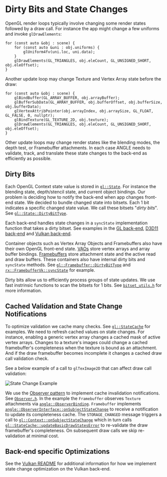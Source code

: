 # Dirty Bits and State Changes

OpenGL render loops typically involve changing some render states followed by
a draw call. For instance the app might change a few uniforms and invoke
`glDrawElements`:

```
for (const auto &obj : scene) {
    for (const auto &uni : obj.uniforms) {
        glUniform4fv(uni.loc, uni.data);
    }
    glDrawElements(GL_TRIANGLES, obj.eleCount, GL_UNSIGNED_SHORT, obj.eleOffset);
}
```

Another update loop may change Texture and Vertex Array state before the draw:

```
for (const auto &obj : scene) {
    glBindBuffer(GL_ARRAY_BUFFER, obj.arrayBuffer);
    glBufferSubData(GL_ARRAY_BUFFER, obj.bufferOffset, obj.bufferSize, obj.bufferData);
    glVertexAttribPointer(obj.arrayIndex, obj.arraySize, GL_FLOAT, GL_FALSE, 0, nullptr);
    glBindTexture(GL_TEXTURE_2D, obj.texture);
    glDrawElements(GL_TRIANGLES, obj.eleCount, GL_UNSIGNED_SHORT, obj.eleOffset);
}
```

Other update loops may change render states like the blending modes, the depth test, or Framebuffer
attachments. In each case ANGLE needs to validate, track, and translate these state changes to the
back-end as efficiently as possible.

## Dirty Bits

Each OpenGL Context state value is stored in [`gl::State`](../src/libANGLE/State.h). For instance
the blending state, depth/stencil state, and current object bindings. Our problem is deciding how to
notify the back-end when app changes front-end state. We decided to bundle changed state into
bitsets. Each 1 bit indicates a specific changed state value. We call these bitsets "*dirty bits*".
See [`gl::State::DirtyBitType`][DirtyBitType].

Each back-end handles state changes in a `syncState` implementation function that takes a dirty
bitset. See examples in the [GL back-end][GLSyncState], [D3D11 back-end][D3D11SyncState] and
[Vulkan back-end][VulkanSyncState].

Container objects such as Vertex Array Objects and Framebuffers also have their own OpenGL front-end
state. [VAOs][VAOState] store vertex arrays and array buffer bindings. [Framebuffers][FBOState]
store attachment state and the active read and draw buffers. These containers also have internal
dirty bits and `syncState` methods. See [`gl::Framebuffer::DirtyBitType`][FBODirtyBits] and
[`rx::FramebufferVk::syncState`][FBOVkSyncState] for example.

Dirty bits allow us to efficiently process groups of state updates. We use fast instrinsic functions
to scan the bitsets for 1 bits. See [`bitset_utils.h`](../src/common/bitset_utils.h) for more
information.

## Cached Validation and State Change Notifications

To optimize validation we cache many checks. See [`gl::StateCache`][StateCache] for examples. We
need to refresh cached values on state changes. For instance, enabling a generic vertex array
changes a cached mask of active vertex arrays. Changes to a texture's images could change a cached
framebuffer's completeness when the texture is bound as an attachment. And if the draw framebuffer
becomes incomplete it changes a cached draw call validation check.

See a below example of a call to `glTexImage2D` that can affect draw call validation:

<!-- Generated from https://bramp.github.io/js-sequence-diagrams/
participant App
participant Context
participant Framebuffer
participant Texture
App->Context: glTexImage2D
Context->Texture: setImage
Texture- ->Framebuffer: onSubjectStateChange
Note over Framebuffer: cache update
Framebuffer- ->Context: onSubjectStateChange
Note over Context: cache update
-->

![State Change Example](https://chromium.googlesource.com/angle/angle/+/master/doc/image/StateNotificationExample.svg)

We use the [Observer pattern](https://en.wikipedia.org/wiki/Observer_pattern) to implement cache
invalidation notifications. See [`Observer.h`](../src/libANGLE/Observer.h). In the example the
`Framebuffer` observes `Texture` attachments via [`angle::ObserverBinding`][ObserverBinding].
`Framebuffer` implements [`angle::ObserverInterface::onSubjectStateChange`][FBOStateChange] to
receive a notification to update its completeness cache. The `STORAGE_CHANGED` message triggers a
call to [`gl::Context::onSubjectStateChange`][ContextStateChange] which in turn calls
[`gl::StateCache::updateBasicDrawStatesError`][StateCacheUpdate] to re-validate the draw
framebuffer's completeness. On subsequent draw calls we skip re-validation at minimal cost.

## Back-end specific Optimizations

See the [Vulkan README][VulkanREADME] for additional information for how we implement state change
optimization on the Vulkan back-end.

[DirtyBitType]: https://chromium.googlesource.com/angle/angle/+/5f662c0042703344eb0eef6d1c123e902e3aefbf/src/libANGLE/State.h#483
[GLSyncState]: https://chromium.googlesource.com/angle/angle/+/5f662c0042703344eb0eef6d1c123e902e3aefbf/src/libANGLE/renderer/gl/StateManagerGL.cpp#1576
[D3D11SyncState]: https://chromium.googlesource.com/angle/angle/+/5f662c0042703344eb0eef6d1c123e902e3aefbf/src/libANGLE/renderer/d3d/d3d11/StateManager11.cpp#852
[VulkanSyncState]: https://chromium.googlesource.com/angle/angle/+/5f662c0042703344eb0eef6d1c123e902e3aefbf/src/libANGLE/renderer/vulkan/ContextVk.cpp#642
[VAOState]: https://chromium.googlesource.com/angle/angle/+/5f662c0042703344eb0eef6d1c123e902e3aefbf/src/libANGLE/VertexArray.h#35
[FBOState]: https://chromium.googlesource.com/angle/angle/+/5f662c0042703344eb0eef6d1c123e902e3aefbf/src/libANGLE/Framebuffer.h#52
[FBODirtyBits]: https://chromium.googlesource.com/angle/angle/+/5f662c0042703344eb0eef6d1c123e902e3aefbf/src/libANGLE/Framebuffer.h#319
[FBOVkSyncState]: https://chromium.googlesource.com/angle/angle/+/5f662c0042703344eb0eef6d1c123e902e3aefbf/src/libANGLE/renderer/vulkan/FramebufferVk.cpp#726
[StateCache]: https://chromium.googlesource.com/angle/angle/+/5f662c0042703344eb0eef6d1c123e902e3aefbf/src/libANGLE/Context.h#98
[ObserverBinding]: https://chromium.googlesource.com/angle/angle/+/5f662c0042703344eb0eef6d1c123e902e3aefbf/src/libANGLE/Observer.h#103
[FBOStateChange]: https://chromium.googlesource.com/angle/angle/+/5f662c0042703344eb0eef6d1c123e902e3aefbf/src/libANGLE/Framebuffer.cpp#1811
[ContextStateChange]: https://chromium.googlesource.com/angle/angle/+/5f662c0042703344eb0eef6d1c123e902e3aefbf/src/libANGLE/Context.cpp#7981
[StateCacheUpdate]: https://chromium.googlesource.com/angle/angle/+/5f662c0042703344eb0eef6d1c123e902e3aefbf/src/libANGLE/Context.cpp#8190
[VulkanREADME]: ../src/libANGLE/renderer/vulkan/README.md#fast-opengl-state-transitions
